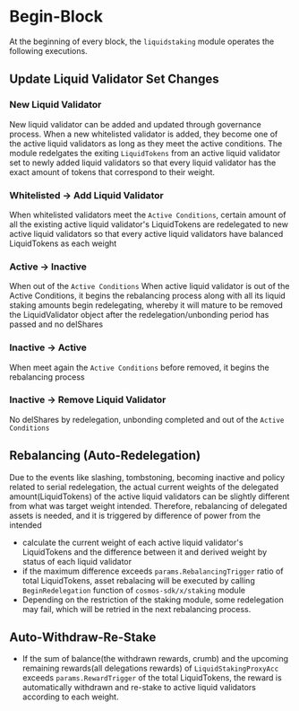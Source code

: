<!-- order: 5 -->

# Begin-Block

At the beginning of every block, the `liquidstaking` module operates the following executions.

## Update Liquid Validator Set Changes

### New Liquid Validator

New liquid validator can be added and updated through governance process. When a new whitelisted validator is added,
they become one of the active liquid validators as long as they meet the active conditions. The module redelgates the
exiting `LiquidTokens` from an active liquid validator set to newly added liquid validators so that every liquid
validator has the exact amount of tokens that correspond to their weight.

### Whitelisted -> Add Liquid Validator

When whitelisted validators meet the `Active Conditions`, certain amount of all the existing active liquid validator's
LiquidTokens are redelegated to new active liquid validators so that every active liquid validators have balanced
LiquidTokens as each weight

### Active -> Inactive

When out of the `Active Conditions` When active liquid validator is out of the Active Conditions, it begins the
rebalancing process along with all its liquid staking amounts begin redelegating, whereby it will mature to be removed
the LiquidValidator object after the redelegation/unbonding period has passed and no delShares

### Inactive -> Active

When meet again the `Active Conditions` before removed, it begins the rebalancing process

### Inactive -> Remove Liquid Validator

No delShares by redelegation, unbonding completed and out of the `Active Conditions`

## Rebalancing (Auto-Redelegation)

Due to the events like slashing, tombstoning, becoming inactive and policy related to serial redelegation, the actual
current weights of the delegated amount(LiquidTokens) of the active liquid validators can be slightly different from
what was target weight intended. Therefore, rebalancing of delegated assets is needed, and it is triggered by difference
of power from the intended

- calculate the current weight of each active liquid validator's LiquidTokens and the difference between it and derived
  weight by status of each liquid validator
- if the maximum difference exceeds `params.RebalancingTrigger` ratio of total LiquidTokens, asset rebalacing will be
  executed by calling `BeginRedelegation` function of `cosmos-sdk/x/staking` module
- Depending on the restriction of the staking module, some redelegation may fail, which will be retried in the next
  rebalancing process.

## Auto-Withdraw-Re-Stake

- If the sum of balance(the withdrawn rewards, crumb) and the upcoming remaining rewards(all delegations rewards)
  of `LiquidStakingProxyAcc` exceeds `params.RewardTrigger` of the total LiquidTokens, the reward is automatically
  withdrawn and re-stake to active liquid validators according to each weight.

